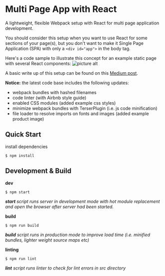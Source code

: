 # Multi Page App with React

A lightweight, flexible Webpack setup with React for multi page application development. <br />

You should consider this setup when you want to use React for some sections of your page(s), but you don't want to make it Single Page Application (SPA) with only a `<div id="app">` in the body tag.

Here's a code sample to illustrate this concept for an example static page with several React components:
![picture alt](http://assets.miwu.pl/mpa-with-react-example.png "MPA with React example")

A  basic write up of this setup can be found on this [Medium post](https://itnext.io/building-multi-page-application-with-react-f5a338489694).

**Notice:** the latest code base includes the following updates: 
- webpack bundles with hashed filenames
- code linter (with Airbnb style guide)
- enabled CSS modules (added example css styles)
- minimize webpack bundles with TerserPlugin (i.e. js code minification)
- file loader to resolve imports on fonts and images (added example product image)


## Quick Start

install dependencies
```
$ npm install
```

## Development & Build

**dev**

```
$ npm start
```
***start** script runs server in development mode with hot module replacement and open the browser after server had been started.*

**build**

```
$ npm run build
```

***build** script runs in production mode to improve load time (i.e. minified bundles, lighter weight source maps etc)*

**linting**

```
$ npm run lint
```

***lint** script runs linter to check for lint errors in src directory*
